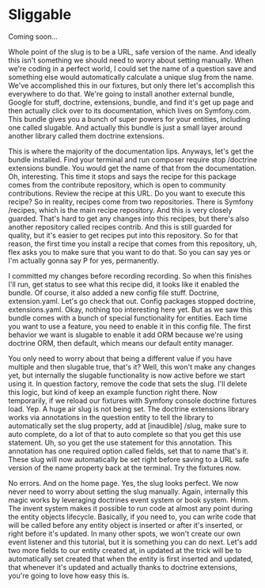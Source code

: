 # Sliggable

Coming soon...

Whole point of the slug is to be a URL, safe version of the name. And ideally this
isn't something we should need to worry about setting manually. When we're coding in
a perfect world, I could set the name of a question save and something else would
automatically calculate a unique slug from the name. We've accomplished this in our
fixtures, but only there let's accomplish this everywhere to do that. We're going to
install another external bundle, Google for stuff, doctrine, extensions, bundle, and
find it's get up page and then actually click over to its documentation, which lives
on Symfony.com. This bundle gives you a bunch of super powers for your entities,
including one called slugable. And actually this bundle is just a small layer around
another library called them doctrine extensions.

This is where the majority of the documentation lips. Anyways, let's get the bundle
installed. Find your terminal and run composer require stop /doctrine extensions
bundle. You would get the name of that from the documentation. Oh, interesting. This
time it stops and says the recipe for this package comes from the contribute
repository, which is open to community contributions. Review the recipe at this URL.
Do you want to execute this recipe? So in reality, recipes come from two
repositories. There is Symfony /recipes, which is the main recipe repository. And
this is very closely guarded. That's hard to get any changes into this recipes, but
there's also another repository called recipes contrib. And this is still guarded for
quality, but it's easier to get recipes put into this repository. So for that reason,
the first time you install a recipe that comes from this repository, uh, flex asks
you to make sure that you want to do that. So you can say yes or I'm actually gonna
say P for yes, permanently.

I committed my changes before recording recording. So when this finishes I'll run,
get status to see what this recipe did, it looks like it enabled the bundle. Of
course, it also added a new config file stuff. Doctrine, extension.yaml. Let's go
check that out. Config packages stopped doctrine, extensions.yaml. Okay, nothing too
interesting here yet. But as we saw this bundle comes with a bunch of special
functionality for entities. Each time you want to use a feature, you need to enable
it in this config file. The first behavior we want is slugable to enable it add ORM
because we're using doctrine ORM, then default, which means our default entity
manager.

You only need to worry about that being a different value if you have multiple and
then slugable true, that's it? Well, this won't make any changes yet, but internally
the slugable functionality is now active before we start using it. In question
factory, remove the code that sets the slug. I'll delete this logic, but kind of keep
an example function right there. Now temporarily, if we reload our fixtures with
Symfony console doctrine fixtures load. Yep. A huge air slug is not being set. The
doctrine extensions library works via annotations in the question entity to tell the
library to automatically set the slug property, add at [inaudible] /slug, make sure
to auto complete, do a lot of that to auto complete so that you get this use
statement. Uh, so you get the use statement for this annotation. This annotation has
one required option called fields, set that to name that's it. These slug will now
automatically be set right before saving to a URL safe version of the name property
back at the terminal. Try the fixtures now.

No errors. And on the home page. Yes, the slug looks perfect. We now never need to
worry about setting the slug manually. Again, internally this magic works by
leveraging doctrines event system or book system. Hmm. The invent system makes it
possible to run code at almost any point during the entity objects lifecycle.
Basically, if you need to, you can write code that will be called before any entity
object is inserted or after it's inserted, or right before it's updated. In many
other spots, we won't create our own event listener and this tutorial, but it is
something you can do next. Let's add two more fields to our entity created at, in
updated at the trick will be to automatically set created that when the entity is
first inserted and updated, that whenever it's updated and actually thanks to
doctrine extensions, you're going to love how easy this is.

